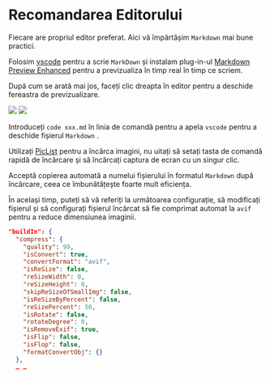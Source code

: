# Recomandarea Editorului

Fiecare are propriul editor preferat. Aici vă împărtășim `Markdown` mai bune practici.

Folosim [vscode](https://code.visualstudio.com/) pentru a scrie `MarkDown` și instalam plug-in-ul [Markdown Preview Enhanced](https://marketplace.visualstudio.com/items?itemName=shd101wyy.markdown-preview-enhanced) pentru a previzualiza în timp real în timp ce scriem.

După cum se arată mai jos, faceți clic dreapta în editor pentru a deschide fereastra de previzualizare.

![](https://p.3ti.site/1720775216.avif)
![](https://p.3ti.site/1720775043.avif)

Introduceți `code xxx.md` în linia de comandă pentru a apela `vscode` pentru a deschide fișierul `Markdown` .

Utilizați [PicList](https://github.com/Kuingsmile/PicList) pentru a încărca imagini, nu uitați să setați tasta de comandă rapidă de încărcare și să încărcați captura de ecran cu un singur clic.

Acceptă copierea automată a numelui fișierului în formatul `Markdown` după încărcare, ceea ce îmbunătățește foarte mult eficiența.

În același timp, puteți să vă referiți la următoarea configurație, să modificați fișierul și să configurați fișierul încărcat să fie comprimat automat la `avif` pentru a reduce dimensiunea imaginii.

```json
"buildIn": {
  "compress": {
    "quality": 99,
    "isConvert": true,
    "convertFormat": "avif",
    "isReSize": false,
    "reSizeWidth": 0,
    "reSizeHeight": 0,
    "skipReSizeOfSmallImg": false,
    "isReSizeByPercent": false,
    "reSizePercent": 50,
    "isRotate": false,
    "rotateDegree": 0,
    "isRemoveExif": true,
    "isFlip": false,
    "isFlop": false,
    "formatConvertObj": {}
  },
  … …
```